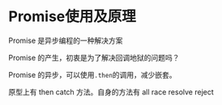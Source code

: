 # Promise使用及原理

Promise 是异步编程的一种解决方案

Promise 的产生，初衷是为了解决回调地狱的问题吗？

Promise 的异步，可以使用`.then`的调用，减少嵌套。

原型上有 then catch 方法。自身的方法有 all race resolve reject